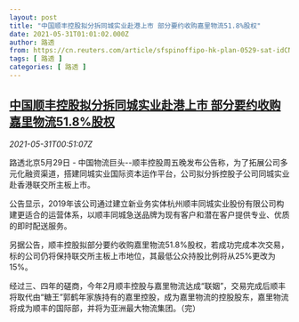 ```yaml
---
layout: post
title: "中国顺丰控股拟分拆同城实业赴港上市 部分要约收购嘉里物流51.8%股权"
date: 2021-05-31T01:01:02.000Z
author: 路透
from: https://cn.reuters.com/article/sfspinoffipo-hk-plan-0529-sat-idCNKCS2DC01L
tags: [ 路透 ]
categories: [ 路透 ]
---
```

<!--1622422862000-->
[中国顺丰控股拟分拆同城实业赴港上市 部分要约收购嘉里物流51.8%股权](https://cn.reuters.com/article/sfspinoffipo-hk-plan-0529-sat-idCNKCS2DC01L)
------

<div>
<div><i>2021-05-31T00:51:07Z</i></div><p>路透北京5月29日 - 中国物流巨头--顺丰控股周五晚发布公告称，为了拓展公司多元化融资渠道，搭建同城实业国际资本运作平台，公司拟分拆控股子公司同城实业赴香港联交所主板上市。</p><p>公告显示，2019年该公司通过建立新业务实体杭州顺丰同城实业股份有限公司构建更适合的运营体系，以顺丰同城急送品牌为现有客户和潜在客户提供专业、优质的即时配送服务。</p><p>另据公告，顺丰控股拟部分要约收购嘉里物流51.8%股权，若成功完成本次交易，标的公司仍将保持联交所主板上市地位，其最低公众持股比例将从25%更改为15%。</p><p>经过三、四年的磋商，今年2月顺丰控股与嘉里物流达成“联姻”，交易完成后顺丰将取代由“糖王”郭鹤年家族持有的嘉里控股，成为嘉里物流的控股股东，嘉里物流将成为顺丰的国际部，并将为亚洲最大物流集团。（完）</p>
</div>
